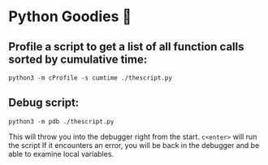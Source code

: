 # Python Goodies 🐍

## Profile a script to get a list of all function calls sorted by cumulative time:
```
python3 -m cProfile -s cumtime ./thescript.py
```

## Debug script:
```
python3 -m pdb ./thescript.py
```
This will throw you into the debugger right from the start.
`c<enter>` will run the script
If it encounters an error, you will be back in the debugger and be able to examine local variables.
